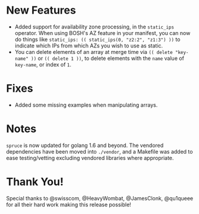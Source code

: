 # New Features

- Added support for availability zone processing, in the
  `static_ips` operator. When using BOSH's AZ feature in
  your manifest, you can now do things like
  `static_ips: (( static_ips(0, "z2:2", "z1:3") ))` to indicate
  which IPs from which AZs you wish to use as static.
- You can delete elements of an array at merge time via
  `(( delete "key-name" ))` or `(( delete 1 ))`, to delete
  elements with the `name` value of `key-name`, or index of `1`.

# Fixes

- Added some missing examples when manipulating arrays.

# Notes

`spruce` is now updated for golang 1.6 and beyond. The vendored dependencies have been moved into `./vendor`,
and a Makefile was added to ease testing/vetting excluding vendored libraries where appropriate.

# Thank You!

Special thanks to @swisscom, @HeavyWombat, @JamesClonk, @qu1queee for all their hard work making
this release possible!
